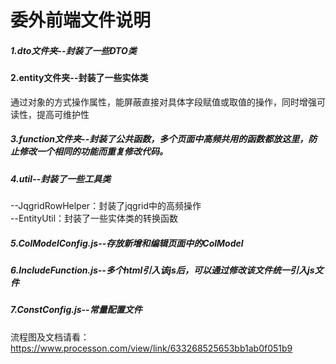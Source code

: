 # 委外前端文件说明

##### 1.dto文件夹--封装了一些DTO类

#### 2.entity文件夹--封装了一些实体类
  通过对象的方式操作属性，能屏蔽直接对具体字段赋值或取值的操作，同时增强可读性，提高可维护性
##### 3.function文件夹--封装了公共函数，多个页面中高频共用的函数都放这里，防止修改一个相同的功能而重复修改代码。
##### 4.util--封装了一些工具类

--JqgridRowHelper：封装了jqgrid中的高频操作
<br>
--EntityUtil：封装了一些实体类的转换函数

##### 5.ColModelConfig.js--存放新增和编辑页面中的ColModel
##### 6.IncludeFunction.js--多个html引入该js后，可以通过修改该文件统一引入js文件
##### 7.ConstConfig.js--常量配置文件
流程图及文档请看：https://www.processon.com/view/link/633268525653bb1ab0f051b9